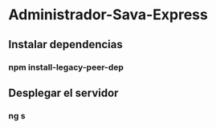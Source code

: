 # Administrador-Sava-Express
## Instalar dependencias
### npm install-legacy-peer-dep
## Desplegar el servidor
### ng s
